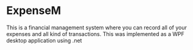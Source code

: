 # ExpenseM
This is a financial management system where you can record all of your  expenses and all kind of transactions.
This was implemented as a WPF desktop application using .net
